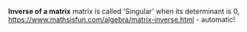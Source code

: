 **Inverse of a matrix**
matrix is called 'Singular' when its determinant is 0, 
https://www.mathsisfun.com/algebra/matrix-inverse.html - automatic!
